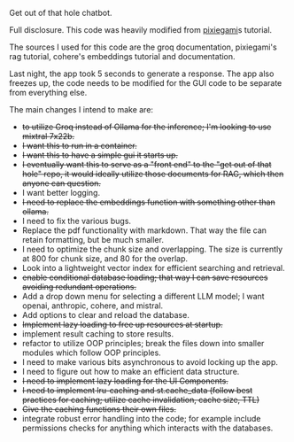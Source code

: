 Get out of that hole chatbot.


Full disclosure. This code was heavily modified from [pixiegami](https://github.com/pixegami)s tutorial.

The sources I used for this code are the groq documentation, pixiegami's rag tutorial, cohere's embeddings tutorial and documentation.

Last night, the app took 5 seconds to generate a response. The app also freezes up, the code needs to be modified for the GUI code to be separate from everything else.

The main changes I intend to make are:

- ~~to utilize Groq instead of Ollama for the inference; I'm looking to use mixtral 7x22b.~~
- ~~I want this to run in a container.~~
- ~~I want this to have a simple gui it starts up.~~
- ~~I eventually want this to serve as a "front end" to the "get out of that hole" repo, it would ideally utilize those documents for RAG, which then anyone can question.~~
- I want better logging.
- ~~I need to replace the embeddings function with something other than ollama.~~
- I need to fix the various bugs.
- Replace the pdf functionality with markdown. That way the file can retain formatting, but be much smaller.
- I need to optimize the chunk size and overlapping. The size is currently at 800 for chunk size, and 80 for the overlap.
- Look into a lightweight vector index for efficient searching and retrieval.
- ~~enable conditional database loading; that way I can save resources avoiding redundant operations.~~
- Add a drop down menu for selecting a different LLM model; I want openai, anthropic, cohere, and mistral.
- Add options to clear and reload the database.
- ~~Implement lazy loading to free up resources at startup.~~
- implement result caching to store results.
- refactor to utilize OOP principles; break the files down into smaller modules which follow OOP principles. 
- I need to make various bits asynchronous to avoid locking up the app.
- I need to figure out how to make an efficient data structure.
- ~~I need to implement lazy loading for the UI Components.~~
- ~~I need to implement lru-caching and st.cache_data (follow best practices for caching; utilize cache invalidation, cache size, TTL)~~
- ~~Give the caching functions their own files.~~
- integrate robust error handling into the code; for example include permissions checks for anything which interacts with the databases.
